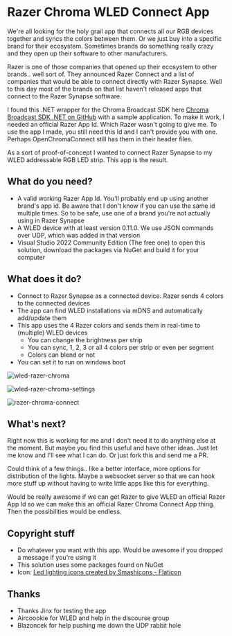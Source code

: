 # Razer Chroma WLED Connect App
We're all looking for the holy grail app that connects all our RGB devices together and syncs the colors between them. Or we just buy into a specific brand for their ecosystem. Sometimes brands do something really crazy and they open up their software to other manufacturers.

Razer is one of those companies that opened up their ecosystem to other brands.. well sort of. They announced Razer Connect and a list of companies that would be able to connect directly with Razer Synapse. Well to this day most of the brands on that list haven't released apps that connect to the Razer Synapse software.

I found this .NET wrapper for the Chroma Broadcast SDK here [Chroma Broadcast SDK .NET on GitHub](https://github.com/ChromaControl/ChromaBroadcastSDK.NET) with a sample application. To make it work, I needed an official Razer App Id. Which Razer wasn't going to give me. To use the app I made, you still need this Id and I can't provide you with one. Perhaps OpenChromaConnect still has them in their header files.

As a sort of proof-of-concept I wanted to connect Razer Synapse to my WLED addressable RGB LED strip. This app is the result.

## What do you need?

* A valid working Razer App Id. You'll probably end up using another brand's app id. Be aware that I don't know if you can use the same id multiple times. So to be safe, use one of a brand you're not actually using in Razer Synapse
* A WLED device with at least version 0.11.0. We use JSON commands over UDP, which was added in that version
* Visual Studio 2022 Community Edition (The free one) to open this solution, download the packages via NuGet and build it for your computer

## What does it do?

* Connect to Razer Synapse as a connected device. Razer sends 4 colors to the connected devices
* The app can find WLED installations via mDNS and automatically add/update them
* This app uses the 4 Razer colors and sends them in real-time to (multiple) WLED devices
  * You can change the brightness per strip
  * You can sync, 1, 2, 3 or all 4 colors per strip or even per segment
  * Colors can blend or not
* You can set it to run on windows boot


![wled-razer-chroma](https://user-images.githubusercontent.com/5355154/164540937-87e77325-7673-4265-a8f1-117fd02ff635.jpg)

![wled-razer-chroma-settings](https://user-images.githubusercontent.com/5355154/164540944-e790d73f-0f4d-4db7-a789-e34e8a08f9bd.jpg)

![razer-chroma-connect](https://user-images.githubusercontent.com/5355154/163829792-68effe51-7432-4366-a314-ee82a7ab7b64.jpg)

## What's next?
Right now this is working for me and I don't need it to do anything else at the moment. But maybe you find this useful and have other ideas. Just let me know and I'll see what I can do. Or just fork this and send me a PR.

Could think of a few things.. like a better interface, more options for distribution of the lights. Maybe a websocket server so that we can hook more stuff up without having to write little apps like this for everything.

Would be really awesome if we can get Razer to give WLED an official Razer App Id so we can make this an official Razer Chroma Connect App thing. Then the possibilities would be endless.

## Copyright stuff
* Do whatever you want with this app. Would be awesome if you dropped a message if you're using it
* This solution uses some packages found on NuGet
* Icon: [Led lighting icons created by Smashicons - Flaticon](https://www.flaticon.com/free-icons/led-lighting "led lighting icons")

## Thanks
* Thanks Jinx for testing the app
* Aircoookie for WLED and help in the discourse group
* Blazoncek for help pushing me down the UDP rabbit hole
